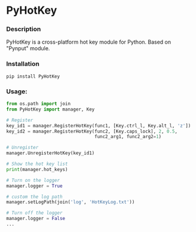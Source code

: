 # PyHotKey
### Description
PyHotKey is a cross-platform hot key module for Python. Based on "Pynput" module.

### Installation
```
pip install PyHotKey
```

### Usage:
```python
from os.path import join
from PyHotKey import manager, Key

# Register
key_id1 = manager.RegisterHotKey(func1, [Key.ctrl_l, Key.alt_l, 'z'])
key_id2 = manager.RegisterHotKey(func2, [Key.caps_lock], 2, 0.5,
                                 func2_arg1, func2_arg2=1)

# Unregister
manager.UnregisterHotKey(key_id1)

# Show the hot key list
print(manager.hot_keys)

# Turn on the logger
manager.logger = True

# custom the log path
manager.setLogPath(join('log', 'HotKeyLog.txt'))

# Turn off the logger
manager.logger = False
...
```
